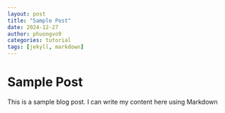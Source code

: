 ```yaml
---
layout: post
title: "Sample Post"
date: 2024-12-27
author: phuongvo9
categories: tutorial
tags: [jekyll, markdown]
---
```


# Sample Post

This is a sample blog post. I can write my content here using Markdown
